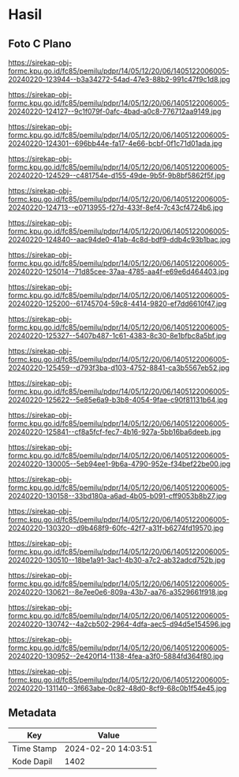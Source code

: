 # Hasil

## Foto C Plano

https://sirekap-obj-formc.kpu.go.id/fc85/pemilu/pdpr/14/05/12/20/06/1405122006005-20240220-123944--b3a34272-54ad-47e3-88b2-991c47f9c1d8.jpg

https://sirekap-obj-formc.kpu.go.id/fc85/pemilu/pdpr/14/05/12/20/06/1405122006005-20240220-124127--9c1f079f-0afc-4bad-a0c8-776712aa9149.jpg

https://sirekap-obj-formc.kpu.go.id/fc85/pemilu/pdpr/14/05/12/20/06/1405122006005-20240220-124301--696bb44e-fa17-4e66-bcbf-0f1c71d01ada.jpg

https://sirekap-obj-formc.kpu.go.id/fc85/pemilu/pdpr/14/05/12/20/06/1405122006005-20240220-124529--c481754e-d155-49de-9b5f-9b8bf5862f5f.jpg

https://sirekap-obj-formc.kpu.go.id/fc85/pemilu/pdpr/14/05/12/20/06/1405122006005-20240220-124713--e0713955-f27d-433f-8ef4-7c43cf4724b6.jpg

https://sirekap-obj-formc.kpu.go.id/fc85/pemilu/pdpr/14/05/12/20/06/1405122006005-20240220-124840--aac94de0-41ab-4c8d-bdf9-ddb4c93b1bac.jpg

https://sirekap-obj-formc.kpu.go.id/fc85/pemilu/pdpr/14/05/12/20/06/1405122006005-20240220-125014--71d85cee-37aa-4785-aa4f-e69e6d464403.jpg

https://sirekap-obj-formc.kpu.go.id/fc85/pemilu/pdpr/14/05/12/20/06/1405122006005-20240220-125200--61745704-59c8-4414-9820-ef7dd6610f47.jpg

https://sirekap-obj-formc.kpu.go.id/fc85/pemilu/pdpr/14/05/12/20/06/1405122006005-20240220-125327--5407b487-1c61-4383-8c30-8e1bfbc8a5bf.jpg

https://sirekap-obj-formc.kpu.go.id/fc85/pemilu/pdpr/14/05/12/20/06/1405122006005-20240220-125459--d793f3ba-d103-4752-8841-ca3b5567eb52.jpg

https://sirekap-obj-formc.kpu.go.id/fc85/pemilu/pdpr/14/05/12/20/06/1405122006005-20240220-125622--5e85e6a9-b3b8-4054-9fae-c90f81131b64.jpg

https://sirekap-obj-formc.kpu.go.id/fc85/pemilu/pdpr/14/05/12/20/06/1405122006005-20240220-125841--cf8a5fcf-fec7-4b16-927a-5bb16ba6deeb.jpg

https://sirekap-obj-formc.kpu.go.id/fc85/pemilu/pdpr/14/05/12/20/06/1405122006005-20240220-130005--5eb94ee1-9b6a-4790-952e-f34bef22be00.jpg

https://sirekap-obj-formc.kpu.go.id/fc85/pemilu/pdpr/14/05/12/20/06/1405122006005-20240220-130158--33bd180a-a6ad-4b05-b091-cff9053b8b27.jpg

https://sirekap-obj-formc.kpu.go.id/fc85/pemilu/pdpr/14/05/12/20/06/1405122006005-20240220-130320--d9b468f9-60fc-42f7-a31f-b6274fd19570.jpg

https://sirekap-obj-formc.kpu.go.id/fc85/pemilu/pdpr/14/05/12/20/06/1405122006005-20240220-130510--18be1a91-3ac1-4b30-a7c2-ab32adcd752b.jpg

https://sirekap-obj-formc.kpu.go.id/fc85/pemilu/pdpr/14/05/12/20/06/1405122006005-20240220-130621--8e7ee0e6-809a-43b7-aa76-a3529661f918.jpg

https://sirekap-obj-formc.kpu.go.id/fc85/pemilu/pdpr/14/05/12/20/06/1405122006005-20240220-130742--4a2cb502-2964-4dfa-aec5-d94d5e154596.jpg

https://sirekap-obj-formc.kpu.go.id/fc85/pemilu/pdpr/14/05/12/20/06/1405122006005-20240220-130952--2e420f14-1138-4fea-a3f0-5884fd364f80.jpg

https://sirekap-obj-formc.kpu.go.id/fc85/pemilu/pdpr/14/05/12/20/06/1405122006005-20240220-131140--3f663abe-0c82-48d0-8cf9-68c0b1f54e45.jpg


## Metadata

| Key        | Value               |
| ---------- | ------------------- |
| Time Stamp | 2024-02-20 14:03:51 |
| Kode Dapil | 1402                |



